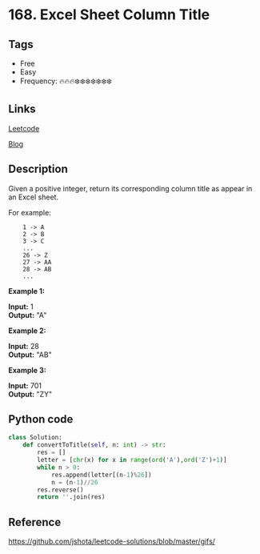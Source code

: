 # 168. Excel Sheet Column Title

## Tags

- Free
- Easy
- Frequency: :fire::fire::fire::snowflake::snowflake::snowflake::snowflake::snowflake::snowflake::snowflake:

## Links

[Leetcode](https://leetcode.com/problems/excel-sheet-column-title/description/)

[Blog](http://206.81.6.248:12306/leetcode/excel-sheet-column-title/description)

## Description

Given a positive integer, return its corresponding column title as appear in an Excel sheet.

For example:

```
    1 -> A
    2 -> B
    3 -> C
    ...
    26 -> Z
    27 -> AA
    28 -> AB 
    ...
```


<strong>Example 1:</strong>

<strong>Input:</strong> 1  
<strong>Output:</strong> "A"

<strong>Example 2:</strong>

<strong>Input:</strong> 28  
<strong>Output:</strong> "AB"

<strong>Example 3:</strong>

<strong>Input:</strong> 701  
<strong>Output:</strong> "ZY"

## Python code

```python
class Solution:
    def convertToTitle(self, n: int) -> str:
        res = []
        letter = [chr(x) for x in range(ord('A'),ord('Z')+1)]
        while n > 0:
            res.append(letter[(n-1)%26])
            n = (n-1)//26
        res.reverse()
        return ''.join(res)
```

## Reference

https://github.com/jshota/leetcode-solutions/blob/master/gifs/
